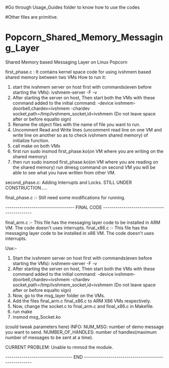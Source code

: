 #Go through Usage_Guides folder to know how to use the codes

#Other files are primitive.








# Popcorn_Shared_Memory_Messaging_Layer
Shared Memory based Messaging Layer on Linux Popcorn

first_phase.c : It contains kernel space code for using ivshmem based shared memory between two VMs
How to run it:
1. start the ivshmem server on host first with commands(even before starting the VMs): ivshmem-server -F -v
2. After starting the server on host, Then start both the VMs with these command added to the initial command: -device ivshmem-doorbell,chardev=ivshmem -chardev socket,path=/tmp/ivshmem_socket,id=ivshmem (Do not leave space after or before equalto sign)
3. Rename the object files with the name of file you want to run.
4. Uncomment Read and Write lines (uncomment read line on one VM and write line on another so as to check ivshmem shared memory) of initialize function.
5. call make on both VMs
6. first run sudo insmod first_phase.ko(on VM where you are writing on the shared memory)
7. then run sudo insmod first_phase.ko(on VM where you are reading on the shared memory)
run dmesg command on second VM you will be able to see what you have written from other VM.


second_phase.c: Adding Interrupts and Locks. STILL UNDER CONSTRUCTION.....



final_phase.c :- Still need some modifications for running.


----------------------------------  FINAL CODE -------------------------------------------

final_arm.c :- This file has the messaging layer code to be installed in ARM  VM. The code doesn't uses interrupts.
final_x86.c :- This file has the messaging layer code to be installed in x86 VM. The code doesn't uses interrupts.

Use:-

1. Start the ivshmem server on host first with commands(even before starting the VMs): ivshmem-server -F -v
2. After starting the server on host, Then start both the VMs with these command added to the initial command: -device ivshmem-doorbell,chardev=ivshmem -chardev socket,path=/tmp/ivshmem_socket,id=ivshmem (Do not leave space after or before equalto sign)
3. Now, go to the msg_layer folder on the VMs.
4. Add the files final_arm.c final_x86.c to ARM X86 VMs respectively.
5. Now, change the socket.c to final_arm.c and final_x86.c in Makefile.
6. run make
7. insmod msg_Socket.ko

(could tweak parameters here)
INFO:
NUM_MSG: number of demo message you want to send.
NUMBER_OF_HANDLES: number of handles(maximum number of messages to be sent at a time).

CURRENT PROBLEM:
Unable to rmmod the module.


--------------------------------- END ----------------------------------------------------
